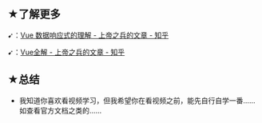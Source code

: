 ## ★了解更多

➹：[Vue 数据响应式的理解 - 上帝之兵的文章 - 知乎](https://zhuanlan.zhihu.com/p/148774913)

➹：[Vue全解 - 上帝之兵的文章 - 知乎](https://zhuanlan.zhihu.com/p/149649488)

## ★总结

- 我知道你喜欢看视频学习，但我希望你在看视频之前，能先自行自学一番……如查看官方文档之类的……
